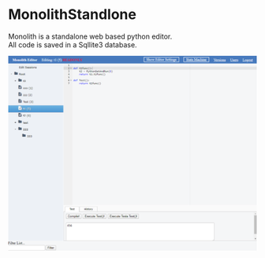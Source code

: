# MonolithStandlone
Monolith is a standalone web based python editor.  
All code is saved in a Sqllite3 database.

![Alt](https://raw.githubusercontent.com/ktmdan/MonolithStandlone/master/docs/monolithscreenshot.png "Screenshot")
